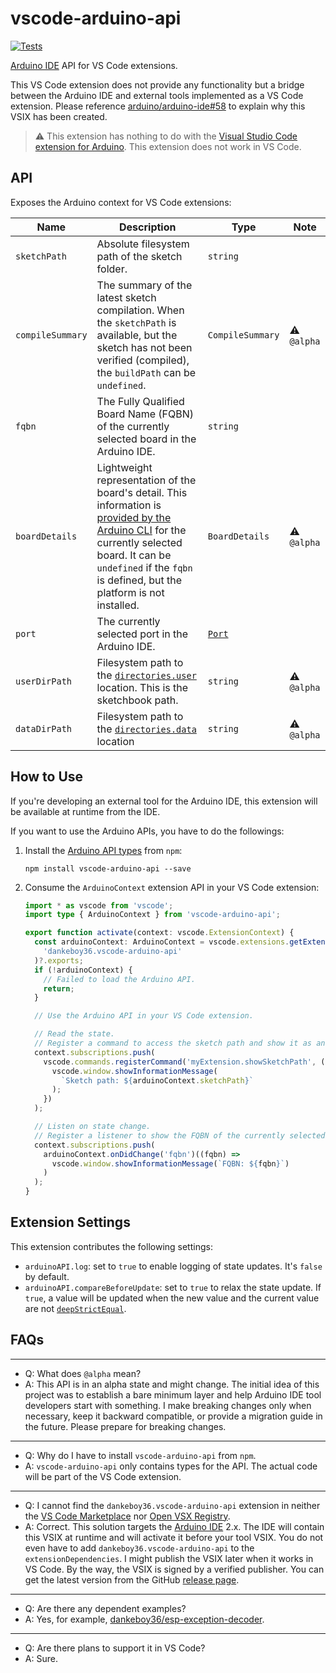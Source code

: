 # vscode-arduino-api

[![Tests](https://github.com/dankeboy36/vscode-arduino-api/actions/workflows/ci.yml/badge.svg?branch=main)](https://github.com/dankeboy36/vscode-arduino-api/actions/workflows/ci.yml)

[Arduino IDE](https://github.com/dankeboy36/vscode-arduino-api/blob/HEAD/<(https:/github.com/arduino/arduino-ide)>) API for VS Code extensions.

This VS Code extension does not provide any functionality but a bridge between the Arduino IDE and external tools implemented as a VS Code extension. Please reference [arduino/arduino-ide#58](https://github.com/arduino/arduino-ide/issues/58) to explain why this VSIX has been created.

> ⚠️ This extension has nothing to do with the [Visual Studio Code extension for Arduino](https://marketplace.visualstudio.com/items?itemName=vsciot-vscode.vscode-arduino). This extension does not work in VS Code.

## API

Exposes the Arduino context for VS Code extensions:

| Name             | Description                                                                                                                                                                                                                                                                                                                          | Type                                                                      | Note        |
| ---------------- | ------------------------------------------------------------------------------------------------------------------------------------------------------------------------------------------------------------------------------------------------------------------------------------------------------------------------------------ | ------------------------------------------------------------------------- | ----------- |
| `sketchPath`     | Absolute filesystem path of the sketch folder.                                                                                                                                                                                                                                                                                       | `string`                                                                  |
| `compileSummary` | The summary of the latest sketch compilation. When the `sketchPath` is available, but the sketch has not been verified (compiled), the `buildPath` can be `undefined`.                                                                                                                                                               | `CompileSummary`                                                          | ⚠️ `@alpha` |
| `fqbn`           | The Fully Qualified Board Name (FQBN) of the currently selected board in the Arduino IDE.                                                                                                                                                                                                                                            | `string`                                                                  |
| `boardDetails`   | Lightweight representation of the board's detail. This information is [provided by the Arduino CLI](https://arduino.github.io/arduino-cli/latest/rpc/commands/#cc.arduino.cli.commands.v1.BoardDetailsResponse) for the currently selected board. It can be `undefined` if the `fqbn` is defined, but the platform is not installed. | `BoardDetails`                                                            | ⚠️ `@alpha` |
| `port`           | The currently selected port in the Arduino IDE.                                                                                                                                                                                                                                                                                      | [`Port`](https://arduino.github.io/arduino-cli/latest/rpc/commands/#port) |
| `userDirPath`    | Filesystem path to the [`directories.user`](https://arduino.github.io/arduino-cli/latest/configuration/#configuration-keys) location. This is the sketchbook path.                                                                                                                                                                   | `string`                                                                  | ⚠️ `@alpha` |
| `dataDirPath`    | Filesystem path to the [`directories.data`](https://arduino.github.io/arduino-cli/latest/configuration/#configuration-keys) location                                                                                                                                                                                                 | `string`                                                                  | ⚠️ `@alpha` |

## How to Use

If you're developing an external tool for the Arduino IDE, this extension will be available at runtime from the IDE.

If you want to use the Arduino APIs, you have to do the followings:

1.  Install the [Arduino API types](https://www.npmjs.com/package/vscode-arduino-api) from `npm`:

    ```shell
    npm install vscode-arduino-api --save
    ```

1.  Consume the `ArduinoContext` extension API in your VS Code extension:

    ```ts
    import * as vscode from 'vscode';
    import type { ArduinoContext } from 'vscode-arduino-api';

    export function activate(context: vscode.ExtensionContext) {
      const arduinoContext: ArduinoContext = vscode.extensions.getExtension(
        'dankeboy36.vscode-arduino-api'
      )?.exports;
      if (!arduinoContext) {
        // Failed to load the Arduino API.
        return;
      }

      // Use the Arduino API in your VS Code extension.

      // Read the state.
      // Register a command to access the sketch path and show it as an information message.
      context.subscriptions.push(
        vscode.commands.registerCommand('myExtension.showSketchPath', () => {
          vscode.window.showInformationMessage(
            `Sketch path: ${arduinoContext.sketchPath}`
          );
        })
      );

      // Listen on state change.
      // Register a listener to show the FQBN of the currently selected board as an information message.
      context.subscriptions.push(
        arduinoContext.onDidChange('fqbn')((fqbn) =>
          vscode.window.showInformationMessage(`FQBN: ${fqbn}`)
        )
      );
    }
    ```

## Extension Settings

This extension contributes the following settings:

- `arduinoAPI.log`: set to `true` to enable logging of state updates. It's `false` by default.
- `arduinoAPI.compareBeforeUpdate`: set to `true` to relax the state update. If `true`, a value will be updated when the new value and the current value are not [`deepStrictEqual`](https://nodejs.org/api/assert.html#comparison-details_1).

## FAQs

---

- Q: What does `@alpha` mean?
- A: This API is in an alpha state and might change. The initial idea of this project was to establish a bare minimum layer and help Arduino IDE tool developers start with something. I make breaking changes only when necessary, keep it backward compatible, or provide a migration guide in the future. Please prepare for breaking changes.

---

- Q: Why do I have to install `vscode-arduino-api` from `npm`.
- A: `vscode-arduino-api` only contains types for the API. The actual code will be part of the VS Code extension.

---

- Q: I cannot find the `dankeboy36.vscode-arduino-api` extension in neither the [VS Code Marketplace](https://marketplace.visualstudio.com/vscode) nor [Open VSX Registry](https://open-vsx.org/).
- A: Correct. This solution targets the [Arduino IDE](https://github.com/arduino/arduino-ide) 2.x. The IDE will contain this VSIX at runtime and will activate it before your tool VSIX. You do not even have to add `dankeboy36.vscode-arduino-api` to the `extensionDependencies`. I might publish the VSIX later when it works in VS Code. By the way, the VSIX is signed by a verified publisher. You can get the latest version from the GitHub [release page](https://github.com/dankeboy36/vscode-arduino-api/releases/latest).

---

- Q: Are there any dependent examples?
- A: Yes, for example, [dankeboy36/esp-exception-decoder](https://github.com/dankeboy36/esp-exception-decoder).

---

- Q: Are there plans to support it in VS Code?
- A: Sure.
